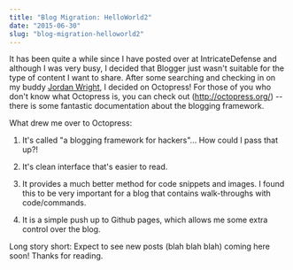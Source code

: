 ```yaml
---
title: "Blog Migration: HelloWorld2"
date: "2015-06-30"
slug: "blog-migration-helloworld2"
---
```


It has been quite a while since I have posted over at IntricateDefense and although I was very busy, I decided that Blogger just wasn't suitable for the type of content I want to share. After some searching and checking in on my buddy <a href="http://jordan-wright.com/blog/">Jordan Wright</a>, I decided on Octopress! For those of you who don't know what Octopress is, you can check out (http://octopress.org/) -- there is some fantastic documentation about the blogging framework.

What drew me over to Octopress:

1) It's called "a blogging framework for hackers"... How could I pass that up?!</p>
2) It's clean interface that's easier to read.</p>
3) It provides a much better method for code snippets and images. I found this to be very important for a blog that contains walk-throughs with code/commands.</p>
4) It is a simple push up to Github pages, which allows me some extra control over the blog.</p>

Long story short: Expect to see new posts (blah blah blah) coming here soon! Thanks for reading.
